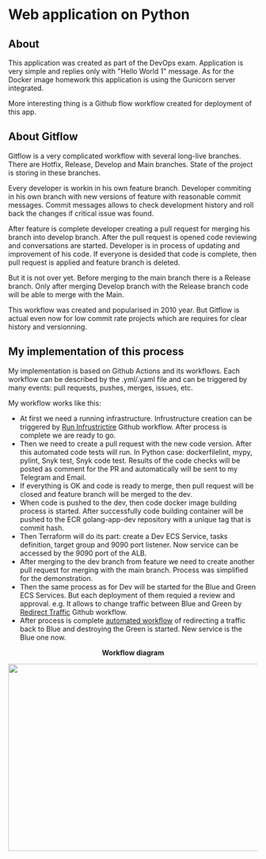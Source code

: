 # Web application on Python

## About

This application was created as part of the DevOps exam. Application is very simple and replies only with "Hello World 1" message. As for the Docker image homework this application is using the Gunicorn server integrated.

More interesting thing is a Github flow workflow created for deployment of this app.

## About Gitflow

Gitflow is a very complicated workflow with several long-live branches. There are Hotfix, Release, Develop and Main branches. State of the project is storing in these branches. 

Every developer is workin in his own feature branch. Developer commiting in his own branch with new versions of feature with reasonable commit messages. Commit messages allows to check development history and roll back the changes if critical issue was found. 

After feature is complete developer creating a pull request for merging his branch into develop branch. After the pull request is opened code reviewing and conversations are started. Developer is in process of updating and improvement of his code. If everyone is desided that code is complete, then pull request is applied and feature branch is deleted. 

But it is not over yet. Before merging to the main branch there is a Release branch. Only after merging Develop branch with the Release branch code will be able to merge with the Main. 

This workflow was created and popularised in 2010 year. But Gitflow is actual even now for low commit rate projects which are requires for clear history and versionning.

## My implementation of this process

My implementation is based on Github Actions and its workflows. Each workflow can be described by the .yml/.yaml file and can be triggered by many events: pull requests, pushes, merges, issues, etc. 

My workflow works like this:

* At first we need a running infrastructure. Infrustructure creation can be triggered by [Run Infrustrictire](https://github.com/RainbowGravity/python-app/actions/workflows/run_infrastructure.yml) Github workflow. After process is complete we are ready to go.
* Then we need to create a pull request with the new code version. After this automated code tests will run. In Python case: dockerfilelint, mypy, pylint, Snyk test, Snyk code test. Results of the code checks will be posted as comment for the PR and automatically will be sent to my Telegram and Email. 
* If everything is OK and code is ready to merge, then pull request will be closed and feature branch will be merged to the dev. 
* When code is pushed to the dev, then code docker image building process is started. After successfully code building container will be pushed to the ECR golang-app-dev repository with a unique tag that is commit hash.
* Then Terraform will do its part: create a Dev ECS Service, tasks definition, target group and 9090 port listener. Now service can be accessed by the 9090 port of the ALB.
* After merging to the dev branch from feature we need to create another pull request for merging with the main branch. Process was simplified for the demonstration.  
* Then the same process as for Dev will be started for the Blue and Green ECS Services. But each deployment of them requied a review and approval. e.g. It allows to change traffic between Blue and Green by [Redirect Traffic](https://github.com/RainbowGravity/python-app/actions/workflows/redirect_traffic.yml) Github workflow.
* After process is complete [automated workflow](https://github.com/RainbowGravity/python-app/actions/workflows/destroy_gruen.yml) of redirecting a traffic back to Blue and destroying the Green is started. New service is the Blue one now.

<p align=center><b>Workflow diagram</b></p>
<p align=center>

  <img width="800" height="378" src="https://user-images.githubusercontent.com/89798605/138299972-5619cbf8-e83f-4e0d-a984-dd5984b2f059.png">

 
</p>
